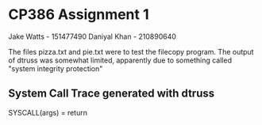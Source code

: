 # CP386 Assignment 1
Jake Watts - 151477490
Daniyal Khan - 210890640

The files pizza.txt and pie.txt were to test the filecopy program.
The output of dtruss was somewhat limited, apparently due to something
called "system integrity protection"

## System Call Trace generated with dtruss

SYSCALL(args)            = return
